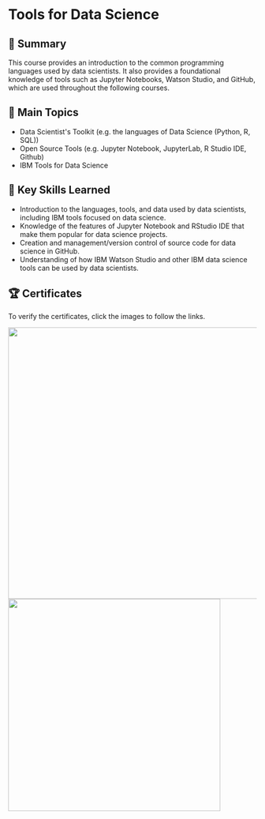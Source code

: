 # Tools for Data Science

## 📄 Summary
This course provides an introduction to the common programming languages used by data scientists. It also provides a foundational knowledge of tools such as Jupyter Notebooks, Watson Studio, and GitHub, which are used throughout the following courses.

## 📑 Main Topics
* Data Scientist's Toolkit (e.g. the languages of Data Science (Python, R, SQL))
* Open Source Tools (e.g. Jupyter Notebook, JupyterLab, R Studio IDE, Github)
* IBM Tools for Data Science

## 🔑 Key Skills Learned
* Introduction to the languages, tools, and data used by data scientists, including IBM tools focused on data science.
* Knowledge of the features of Jupyter Notebook and RStudio IDE that make them popular for data science projects.
* Creation and management/version control of source code for data science in GitHub.
* Understanding of how IBM Watson Studio and other IBM data science tools can be used by data scientists.

## 🏆 Certificates
To verify the certificates, click the images to follow the links.

[<img src="https://user-images.githubusercontent.com/13508894/277462501-a312382f-9c4b-426b-b332-38de1ca2a470.png" width="550">](https://www.coursera.org/account/accomplishments/verify/RJDFADLG32UE)[<img src="https://user-images.githubusercontent.com/13508894/277461386-1dfb4186-c105-4471-97d4-50731947a326.png" width="430">](https://www.credly.com/badges/a6d4cc61-516f-4066-8e42-4191775d16c5/public_url)



